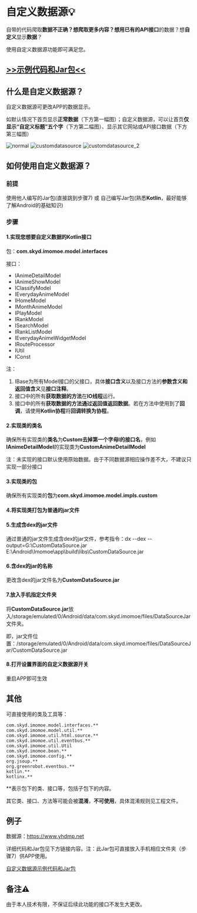 # 自定义数据源💡

自带的代码爬取**数据不正确？**想爬取**更多内容？**想用已有的**API接口**的数据？想**自定义**显示**数据**？

使用自定义数据源功能即可满足您。

## [>>示例代码和Jar包<<](#例子)

## 什么是自定义数据源？

自定义数据源可更改APP的数据显示。

如默认情况下首页显示**正常数据**（下方第一幅图）；自定义数据源，可以让首页**仅显示“自定义标题”五个字**（下方第二幅图）、显示其它网站或API接口数据（下方第三幅图）

![normal](image/normal.jpg) ![customdatasource](image/customdatasource.jpg) ![customdatasource_2](image/customdatasource_2.jpg)

## 如何使用自定义数据源？

### 前提

使用他人编写的Jar包(直接跳到步骤7) 或 自己编写Jar包(熟悉**Kotlin**，最好能够了解Android的基础知识)

### 步骤

#### 1.实现您想要自定义数据的Kotlin接口

包：**com.skyd.imomoe.model.interfaces**

接口：

- IAnimeDetailModel
- IAnimeShowModel
- IClassifyModel
- IEverydayAnimeModel
- IHomeModel
- IMonthAnimeModel
- IPlayModel
- IRankModel
- ISearchModel
- IRankListModel
- IEverydayAnimeWidgetModel
- IRouteProcessor
- IUtil
- IConst

注：

1. IBase为所有Model接口的父接口，具体**接口含义**以及接口方法的**参数含义和返回值含义**见**接口注释**。
2. 接口中的所有**获取数据的方法**在**IO线程**运行。
3. 接口中的所有**获取数据的方法通过返回值返回数据**。若在方法中使用到了**回调**，请使用**Kotlin协程**将**回调转换为协程**。

#### 2.实现类的类名

确保所有实现类的**类名**为**Custom去掉第一个字母I的接口名**，例如**IAnimeDetailModel**的实现类为**CustomAnimeDetailModel**

注：未实现的接口默认使用原始数据。由于不同数据源相应操作差不大，不建议只实现一部分接口

#### 3.实现类的包

确保所有实现类的**包**为**com.skyd.imomoe.model.impls.custom**

#### 4.将实现类打包为普通的jar文件

#### 5.生成含dex的jar文件

通过普通的jar文件生成含dex的jar文件，参考指令：dx --dex --output=G:\CustomDataSource.jar E:\Android\Imomoe\app\build\libs\CustomDataSource.jar

#### 6.含dex的jar的名称

更改含dex的jar文件名为**CustomDataSource.jar**

#### 7.放入手机指定文件夹

将**CustomDataSource.jar**放入/storage/emulated/0/Android/data/com.skyd.imomoe/files/DataSourceJar文件夹。

即，jar文件位置：/storage/emulated/0/Android/data/com.skyd.imomoe/files/DataSourceJar/CustomDataSource.jar

#### 8.打开设置界面的自定义数据源开关

重启APP即可生效

## 其他

可直接使用的类及工具等：

```
com.skyd.imomoe.model.interfaces.**
com.skyd.imomoe.model.util.**
com.skyd.imomoe.util.html.source.**
com.skyd.imomoe.util.eventbus.**
com.skyd.imomoe.util.Util
com.skyd.imomoe.bean.**
com.skyd.imomoe.config.**
org.jsoup.**
org.greenrobot.eventbus.**
kotlin.**
kotlinx.**
```

**表示包下的类、接口等，包括子包下的内容。

其它类、接口、方法等可能会被**混淆**，**不可使用**，具体混淆规则见工程文件。

## 例子

数据源：https://www.yhdmp.net

详细代码和Jar包见下方链接内容。注：此Jar包可直接放入手机相应文件夹（步骤7）供APP使用。

[自定义数据源示例代码和Jar包](sample/custom)

## 备注⚠

由于本人技术有限，不保证后续此功能的接口不发生大更改。